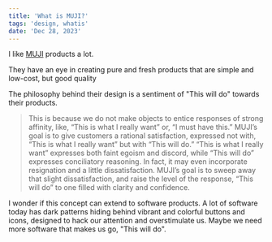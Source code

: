 ```yaml
---
title: 'What is MUJI?'
tags: 'design, whatis'
date: 'Dec 28, 2023'
---
```


I like [MUJI](https://www.muji.com/us/feature/whatismuji/) products a lot.

They have an eye in creating pure and fresh products that are simple and low-cost, but good quality

The philosophy behind their design is a sentiment of "This will do" towards their products.

> This is because we do not make objects to entice responses of strong affinity, like, “This is what I really want” or, “I must have this.” MUJI’s goal is to give customers a rational satisfaction, expressed not with, “This is what I really want” but with “This will do.” “This is what I really want” expresses both faint egoism and discord, while “This will do” expresses conciliatory reasoning. In fact, it may even incorporate resignation and a little dissatisfaction. MUJI’s goal is to sweep away that slight dissatisfaction, and raise the level of the response, “This will do” to one filled with clarity and confidence.

I wonder if this concept can extend to software products. A lot of software today has dark patterns hiding behind vibrant and colorful buttons and icons, designed to hack our attention and overstimulate us. Maybe we need more software that makes us go, "This will do".
